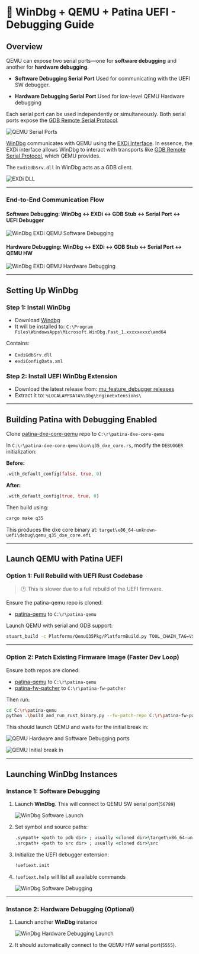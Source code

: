 # 🐞 WinDbg + QEMU + Patina UEFI - Debugging Guide

## Overview

QEMU can expose two serial ports—one for **software debugging** and another for **hardware debugging**.

- **Software Debugging Serial Port**
  Used for communicating with the UEFI SW debugger.

- **Hardware Debugging Serial Port**
  Used for low-level QEMU Hardware debugging

Each serial port can be used independently or simultaneously. Both serial ports
expose the [GDB Remote Serial Protocol](https://ftp.gnu.org/old-gnu/Manuals/gdb/html_node/gdb_125.html).

![QEMU Serial Ports](images/qemu_serial_ports.png)

[WinDbg](https://learn.microsoft.com/en-us/windows-hardware/drivers/debuggercmds/windbg-overview)
communicates with QEMU using the [EXDi
Interface](https://learn.microsoft.com/en-us/windows-hardware/drivers/debugger/configuring-the-exdi-debugger-transport).
In essence, the EXDi interface allows WinDbg to interact with transports like
[GDB Remote Serial Protocol](https://ftp.gnu.org/old-gnu/Manuals/gdb/html_node/gdb_125.html), which QEMU provides.

The `ExdiGdbSrv.dll` in WinDbg acts as a GDB client.

![EXDi DLL](images/windbg_exdi_interface.png)

---

### End-to-End Communication Flow

#### Software Debugging: WinDbg ↔ EXDi ↔ GDB Stub ↔ Serial Port ↔ UEFI Debugger

![WinDbg EXDi QEMU Software Debugging](images/windbg_exdi_qemu_sw_debugging.png)

#### Hardware Debugging: WinDbg ↔ EXDi ↔ GDB Stub ↔ Serial Port ↔ QEMU HW

![WinDbg EXDi QEMU Hardware Debugging](images/windbg_exdi_qemu_hw_debugging.png)

---

## Setting Up WinDbg

### Step 1: Install WinDbg

- Download [Windbg](https://learn.microsoft.com/windows-hardware/drivers/debugger/)
- It will be installed to:
  `C:\Program Files\WindowsApps\Microsoft.WinDbg.Fast_1.xxxxxxxxx\amd64`

Contains:

- `ExdiGdbSrv.dll`
- `exdiConfigData.xml`

### Step 2: Install UEFI WinDbg Extension

- Download the latest release from:
  [mu_feature_debugger releases](https://github.com/microsoft/mu_feature_debugger/releases/latest)
- Extract it to:
  `%LOCALAPPDATA%\Dbg\EngineExtensions\`

---

## Building Patina with Debugging Enabled

Clone [patina-dxe-core-qemu](https://github.com/OpenDevicePartnership/patina-dxe-core-qemu) repo to `C:\r\patina-dxe-core-qemu`

In `C:\r\patina-dxe-core-qemu\bin\q35_dxe_core.rs`, modify the `DEBUGGER` initialization:

**Before:**

```rust
.with_default_config(false, true, 0)
```

**After:**

```rust
.with_default_config(true, true, 0)
```

Then build using:

```sh
cargo make q35
```

This produces the dxe core binary at:
`target\x86_64-unknown-uefi\debug\qemu_q35_dxe_core.efi`

---

## Launch QEMU with Patina UEFI

### Option 1: Full Rebuild with UEFI Rust Codebase

> 🕐 This is slower due to a full rebuild of the UEFI firmware.

Ensure the patina-qemu repo is cloned:

- [patina-qemu](https://github.com/OpenDevicePartnership/patina-qemu) to `C:\r\patina-qemu`

Launch QEMU with serial and GDB support:

```sh
stuart_build -c Platforms/QemuQ35Pkg/PlatformBuild.py TOOL_CHAIN_TAG=VS2022 GDB_SERVER=5555 SERIAL_PORT=56789  --FlashRom BLD_*_DXE_CORE_BINARY_PATH="C:\r\patina-dxe-core-qemu\target\x86_64-unknown-uefi"
```

---

### Option 2: Patch Existing Firmware Image (Faster Dev Loop)

Ensure both repos are cloned:

- [patina-qemu](https://github.com/OpenDevicePartnership/patina-qemu) to `C:\r\patina-qemu`
- [patina-fw-patcher](https://github.com/OpenDevicePartnership/patina-fw-patcher) to `C:\r\patina-fw-patcher`

Then run:

```sh
cd C:\r\patina-qemu
python .\build_and_run_rust_binary.py --fw-patch-repo C:\r\patina-fw-patcher --custom-efi C:\r\patina-dxe-core-qemu\target\x86_64-unknown-uefi\debug\qemu_q35_dxe_core.efi -s 56789 -g 5555
```

This should launch QEMU and waits for the initial break in:

![QEMU Hardware and Software Debugging ports](images/qemu_sw_hw_debugging_serial_ports.png)

![QEMU Initial break in](images/qemu_initial_break_in.png)

---

## Launching WinDbg Instances

### Instance 1: Software Debugging

1. Launch **WinDbg**. This will connect to QEMU SW serial port(`56789`)

   ![WinDbg Software Launch](images/windbg_launch_sw_debugging.png)

2. Set symbol and source paths:

   ```cmd
   .sympath+ <path to pdb dir> ; usually <cloned dir>\target\x86_64-unknown-uefi\debug\deps
   .srcpath+ <path to src dir> ; usually <cloned dir>\src
   ```

3. Initialize the UEFI debugger extension:

   ```cmd
   !uefiext.init
   ```

4. `!uefiext.help` will list all available commands

   ![WinDbg Software Debugging](images/windbg_sw_debugging.png)

---

### Instance 2: Hardware Debugging (Optional)

1. Launch another **WinDbg** instance

   ![WinDbg Hardware Debugging Launch](images/windbg_launch_hw_debugging.png)

2. It should automatically connect to the QEMU HW serial port(`5555`).
